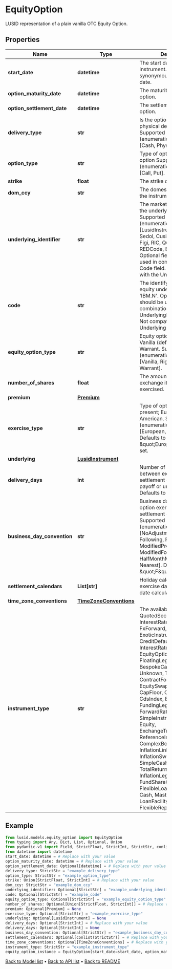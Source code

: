 # EquityOption

LUSID representation of a plain vanilla OTC Equity Option.
## Properties
Name | Type | Description | Notes
------------ | ------------- | ------------- | -------------
**start_date** | **datetime** | The start date of the instrument. This is normally synonymous with the trade-date. | 
**option_maturity_date** | **datetime** | The maturity date of the option. | 
**option_settlement_date** | **datetime** | The settlement date of the option. | [optional] 
**delivery_type** | **str** | Is the option cash settled or physical delivery of option    Supported string (enumeration) values are: [Cash, Physical]. | 
**option_type** | **str** | Type of optionality for the option    Supported string (enumeration) values are: [Call, Put]. | 
**strike** | **float** | The strike of the option. | 
**dom_ccy** | **str** | The domestic currency of the instrument. | 
**underlying_identifier** | **str** | The market identifier type of the underlying code, e.g RIC.    Supported string (enumeration) values are: [LusidInstrumentId, Isin, Sedol, Cusip, ClientInternal, Figi, RIC, QuotePermId, REDCode, BBGId, ICECode].  Optional field, should be used in combination with the Code field.  Not compatible with the Underlying field. | [optional] 
**code** | **str** | The identifying code for the equity underlying, e.g. &#39;IBM.N&#39;.  Optional field, should be used in combination with the UnderlyingIdentifier field.  Not compatible with the Underlying field. | [optional] 
**equity_option_type** | **str** | Equity option types. E.g. Vanilla (default), RightsIssue, Warrant.    Supported string (enumeration) values are: [Vanilla, RightsIssue, Warrant]. | [optional] 
**number_of_shares** | **float** | The amount of shares to exchange if the option is exercised. | [optional] 
**premium** | [**Premium**](Premium.md) |  | [optional] 
**exercise_type** | **str** | Type of optionality that is present; European, American.    Supported string (enumeration) values are: [European, American].  Defaults to \&quot;European\&quot; if not set. | [optional] 
**underlying** | [**LusidInstrument**](LusidInstrument.md) |  | [optional] 
**delivery_days** | **int** | Number of business days between exercise date and settlement of the option payoff or underlying.  Defaults to 0 if not set. | [optional] 
**business_day_convention** | **str** | Business day convention for option exercise date to settlement date calculation.  Supported string (enumeration) values are: [NoAdjustment, Previous, P, Following, F, ModifiedPrevious, MP, ModifiedFollowing, MF, HalfMonthModifiedFollowing, Nearest].  Defaults to \&quot;F\&quot; if not set. | [optional] 
**settlement_calendars** | **List[str]** | Holiday calendars for option exercise date to settlement date calculation. | [optional] 
**time_zone_conventions** | [**TimeZoneConventions**](TimeZoneConventions.md) |  | [optional] 
**instrument_type** | **str** | The available values are: QuotedSecurity, InterestRateSwap, FxForward, Future, ExoticInstrument, FxOption, CreditDefaultSwap, InterestRateSwaption, Bond, EquityOption, FixedLeg, FloatingLeg, BespokeCashFlowsLeg, Unknown, TermDeposit, ContractForDifference, EquitySwap, CashPerpetual, CapFloor, CashSettled, CdsIndex, Basket, FundingLeg, FxSwap, ForwardRateAgreement, SimpleInstrument, Repo, Equity, ExchangeTradedOption, ReferenceInstrument, ComplexBond, InflationLinkedBond, InflationSwap, SimpleCashFlowLoan, TotalReturnSwap, InflationLeg, FundShareClass, FlexibleLoan, UnsettledCash, Cash, MasteredInstrument, LoanFacility, FlexibleDeposit, FlexibleRepo | 
## Example

```python
from lusid.models.equity_option import EquityOption
from typing import Any, Dict, List, Optional, Union
from pydantic.v1 import Field, StrictFloat, StrictInt, StrictStr, conlist, constr, validator
from datetime import datetime
start_date: datetime = # Replace with your value
option_maturity_date: datetime = # Replace with your value
option_settlement_date: Optional[datetime] = # Replace with your value
delivery_type: StrictStr = "example_delivery_type"
option_type: StrictStr = "example_option_type"
strike: Union[StrictFloat, StrictInt] = # Replace with your value
dom_ccy: StrictStr = "example_dom_ccy"
underlying_identifier: Optional[StrictStr] = "example_underlying_identifier"
code: Optional[StrictStr] = "example_code"
equity_option_type: Optional[StrictStr] = "example_equity_option_type"
number_of_shares: Optional[Union[StrictFloat, StrictInt]] = # Replace with your value
premium: Optional[Premium] = None
exercise_type: Optional[StrictStr] = "example_exercise_type"
underlying: Optional[LusidInstrument] = None
delivery_days: Optional[StrictInt] = # Replace with your value
delivery_days: Optional[StrictInt] = None
business_day_convention: Optional[StrictStr] = "example_business_day_convention"
settlement_calendars: Optional[conlist(StrictStr)] = # Replace with your value
time_zone_conventions: Optional[TimeZoneConventions] = # Replace with your value
instrument_type: StrictStr = "example_instrument_type"
equity_option_instance = EquityOption(start_date=start_date, option_maturity_date=option_maturity_date, option_settlement_date=option_settlement_date, delivery_type=delivery_type, option_type=option_type, strike=strike, dom_ccy=dom_ccy, underlying_identifier=underlying_identifier, code=code, equity_option_type=equity_option_type, number_of_shares=number_of_shares, premium=premium, exercise_type=exercise_type, underlying=underlying, delivery_days=delivery_days, business_day_convention=business_day_convention, settlement_calendars=settlement_calendars, time_zone_conventions=time_zone_conventions, instrument_type=instrument_type)

```

[Back to Model list](../README.md#documentation-for-models) &#8226; [Back to API list](../README.md#documentation-for-api-endpoints) &#8226; [Back to README](../README.md)

